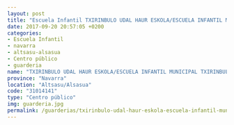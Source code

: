 ```yaml
---
layout: post
title: "Escuela Infantil TXIRINBULO UDAL HAUR ESKOLA/ESCUELA INFANTIL MUNICIPAL TXIRINBULO"
date: 2017-09-20 20:57:05 +0200
categories:
- Escuela Infantil
- navarra
- altsasu-alsasua
- Centro público
- guarderia
name: "TXIRINBULO UDAL HAUR ESKOLA/ESCUELA INFANTIL MUNICIPAL TXIRINBULO"
province: "Navarra"
location: "Altsasu/Alsasua"
code: "31014141"
type: "Centro público"
img: guarderia.jpg
permalink: /guarderias/txirinbulo-udal-haur-eskola-escuela-infantil-municipal-txirinbulo.html
---
```


